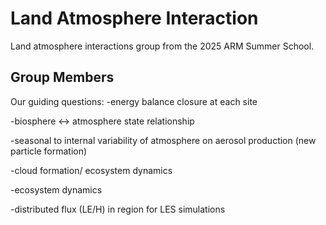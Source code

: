 # Land Atmosphere Interaction

Land atmosphere interactions group from the 2025 ARM Summer School.

## Group Members

Our guiding questions:
-energy balance closure at each site

-biosphere ↔ atmosphere state relationship

-seasonal to internal variability of atmosphere on aerosol production (new particle formation)

-cloud formation/ ecosystem dynamics

-ecosystem dynamics

-distributed flux (LE/H) in region for LES simulations
